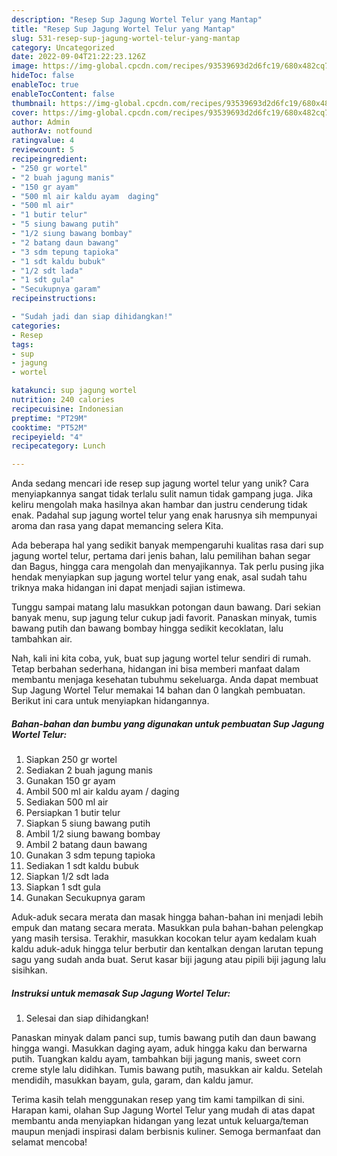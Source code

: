```yaml
---
description: "Resep Sup Jagung Wortel Telur yang Mantap"
title: "Resep Sup Jagung Wortel Telur yang Mantap"
slug: 531-resep-sup-jagung-wortel-telur-yang-mantap
category: Uncategorized
date: 2022-09-04T21:22:23.126Z
image: https://img-global.cpcdn.com/recipes/93539693d2d6fc19/680x482cq70/sup-jagung-wortel-telur-foto-resep-utama.jpg
hideToc: false
enableToc: true
enableTocContent: false
thumbnail: https://img-global.cpcdn.com/recipes/93539693d2d6fc19/680x482cq70/sup-jagung-wortel-telur-foto-resep-utama.jpg
cover: https://img-global.cpcdn.com/recipes/93539693d2d6fc19/680x482cq70/sup-jagung-wortel-telur-foto-resep-utama.jpg
author: Admin
authorAv: notfound
ratingvalue: 4
reviewcount: 5
recipeingredient:
- "250 gr wortel"
- "2 buah jagung manis"
- "150 gr ayam"
- "500 ml air kaldu ayam  daging"
- "500 ml air"
- "1 butir telur"
- "5 siung bawang putih"
- "1/2 siung bawang bombay"
- "2 batang daun bawang"
- "3 sdm tepung tapioka"
- "1 sdt kaldu bubuk"
- "1/2 sdt lada"
- "1 sdt gula"
- "Secukupnya garam"
recipeinstructions:

- "Sudah jadi dan siap dihidangkan!"
categories:
- Resep
tags:
- sup
- jagung
- wortel

katakunci: sup jagung wortel 
nutrition: 240 calories
recipecuisine: Indonesian
preptime: "PT29M"
cooktime: "PT52M"
recipeyield: "4"
recipecategory: Lunch

---
```





Anda sedang mencari ide resep sup jagung wortel telur yang unik? Cara menyiapkannya sangat tidak terlalu sulit namun tidak gampang juga. Jika keliru mengolah maka hasilnya akan hambar dan justru cenderung tidak enak. Padahal sup jagung wortel telur yang enak harusnya sih mempunyai aroma dan rasa yang dapat memancing selera Kita.





Ada beberapa hal yang sedikit banyak mempengaruhi kualitas rasa dari sup jagung wortel telur, pertama dari jenis bahan, lalu pemilihan bahan segar dan Bagus, hingga cara mengolah dan menyajikannya. Tak perlu pusing jika hendak menyiapkan sup jagung wortel telur yang enak,      asal sudah tahu triknya maka hidangan ini dapat menjadi sajian istimewa.














Tunggu sampai matang lalu masukkan potongan daun bawang. Dari sekian banyak menu, sup jagung telur cukup jadi favorit. Panaskan minyak, tumis bawang putih dan bawang bombay hingga sedikit kecoklatan, lalu tambahkan air.






Nah, kali ini kita coba, yuk, buat sup jagung wortel telur sendiri di rumah. Tetap berbahan sederhana, hidangan ini bisa memberi manfaat dalam membantu menjaga kesehatan tubuhmu sekeluarga. Anda dapat membuat Sup Jagung Wortel Telur memakai 14 bahan dan 0 langkah pembuatan. Berikut ini cara untuk menyiapkan hidangannya.

<!--inarticleads1-->

##### Bahan-bahan dan bumbu yang digunakan untuk pembuatan Sup Jagung Wortel Telur:

1. Siapkan 250 gr wortel
1. Sediakan 2 buah jagung manis
1. Gunakan 150 gr ayam
1. Ambil 500 ml air kaldu ayam / daging
1. Sediakan 500 ml air
1. Persiapkan 1 butir telur
1. Siapkan 5 siung bawang putih
1. Ambil 1/2 siung bawang bombay
1. Ambil 2 batang daun bawang
1. Gunakan 3 sdm tepung tapioka
1. Sediakan 1 sdt kaldu bubuk
1. Siapkan 1/2 sdt lada
1. Siapkan 1 sdt gula
1. Gunakan Secukupnya garam


Aduk-aduk secara merata dan masak hingga bahan-bahan ini menjadi lebih empuk dan matang secara merata. Masukkan pula bahan-bahan pelengkap yang masih tersisa. Terakhir, masukkan kocokan telur ayam kedalam kuah kaldu aduk-aduk hingga telur berbutir dan kentalkan dengan larutan tepung sagu yang sudah anda buat. Serut kasar biji jagung atau pipili biji jagung lalu sisihkan. 

<!--inarticleads2-->

##### Instruksi untuk memasak Sup Jagung Wortel Telur:


1. Selesai dan siap dihidangkan!

Panaskan minyak dalam panci sup, tumis bawang putih dan daun bawang hingga wangi. Masukkan daging ayam, aduk hingga kaku dan berwarna putih. Tuangkan kaldu ayam, tambahkan biji jagung manis, sweet corn creme style lalu didihkan. Tumis bawang putih, masukkan air kaldu. Setelah mendidih, masukkan bayam, gula, garam, dan kaldu jamur. 

Terima kasih telah menggunakan resep yang tim kami tampilkan di sini. Harapan kami, olahan Sup Jagung Wortel Telur yang mudah di atas dapat membantu anda menyiapkan hidangan yang lezat untuk keluarga/teman maupun menjadi inspirasi dalam berbisnis kuliner. Semoga bermanfaat dan selamat mencoba!
